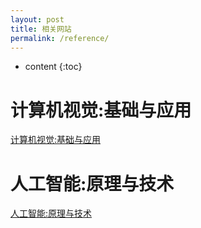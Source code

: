 ```yaml
---
layout: post
title: 相关网站
permalink: /reference/
---
```


* content
{:toc}


计算机视觉:基础与应用
=====================
[计算机视觉:基础与应用](http://vision.stanford.edu/teaching/cs131_fall1718/)

人工智能:原理与技术
=====================
[人工智能:原理与技术](http://web.stanford.edu/class/cs221/)
